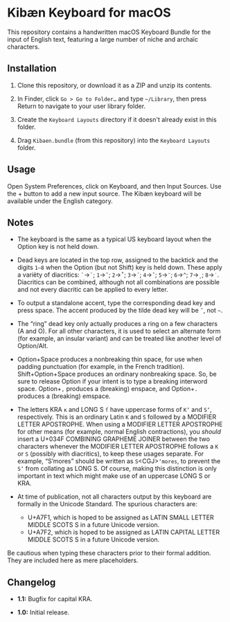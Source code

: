 # Kibæn Keyboard for macOS

This repository contains a handwritten macOS Keyboard Bundle for the input of English text, featuring a large number of niche and archaïc characters.

## Installation

01. Clone this repository, or download it as a ZIP and unzip its contents.

02. In Finder, click `Go > Go to Folder…` and type `~/Library`, then press Return to navigate to your user library folder.

03. Create the `Keyboard Layouts` directory if it doesn't already exist in this folder.

04. Drag `Kibaen.bundle` (from this repository) into the `Keyboard Layouts` folder.

## Usage

Open System Preferences, click on Keyboard, and then Input Sources.
Use the + button to add a new input source.
The Kibæn keyboard will be available under the English category.

## Notes

+ The keyboard is the same as a typical US keyboard layout when the Option key is not held down.

+ Dead keys are located in the top row, assigned to the backtick and the digits `1–8` when the Option (but not Shift) key is held down.
These apply a variëty of diacritics: `` ` ``→`` ` ``; `1`→`˜`; `2`→`˚`; `3`→`´`; `4`→`ˇ`; `5`→`¨`; `6`→`^`; `7`→`¸`; `8`→`˙`.
Diacritics can be combined, although not all combinations are possible and not every diacritic can be applied to every letter.

+ To output a standalone accent, type the corresponding dead key and press space.
The accent produced by the tilde dead key will be `˜`, not `~`.

+ The “ring” dead key only actually produces a ring on a few characters (A and O).
For all other characters, it is used to select an alternate form (for example, an insular variant) and can be treated like another level of Option/Alt.

+ Option+Space produces a nonbreaking thin space, for use when padding punctuation (for example, in the French tradition).
Shift+Option+Space produces an ordinary nonbreaking space.
So, be sure to release Option if your intent is to type a breaking interword space.
Option+`,` produces a (breaking) enspace, and Option+`.` produces a (breaking) emspace.

+ The letters KRA `ĸ` and LONG S `ſ` have uppercase forms of `Kʼ` and `Sʼ`, respectively.
This is an ordinary Latin `K` and `S` followed by a MODIFIER LETTER APOSTROPHE.
When using a MODIFIER LETTER APOSTROPHE for other means (for example, normal English contractions), you *should* insert a U+034F COMBINING GRAPHEME JOINER between the two characters whenever the MODIFIER LETTER APOSTROPHE follows a `K` or `S` (possibly with diacritics), to keep these usages separate.
For example, “Sʼmores” should be written as `S`\<CGJ>`ʼmores`, to prevent the `Sʼ` from collating as LONG S.
Of course, making this distinction is only important in text which might make use of an uppercase LONG S or KRA.

+ At time of publication, not all characters output by this keyboard are formally in the Unicode Standard.
The spurious characters are:

	+ U+A7F1, which is hoped to be assigned as LATIN SMALL LETTER MIDDLE SCOTS S in a future Unicode version.
	+ U+A7F2, which is hoped to be assigned as LATIN CAPITAL LETTER MIDDLE SCOTS S in a future Unicode version.

Be cautious when typing these characters prior to their formal addition.
They are included here as mere placeholders.

## Changelog

+ **1.1:**
Bugfix for capital KRA.

+ **1.0:**
Initial release.
